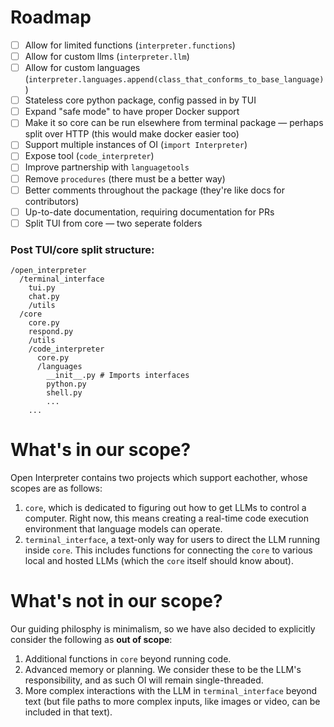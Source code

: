 # Roadmap

- [ ] Allow for limited functions (`interpreter.functions`)
- [ ] Allow for custom llms (`interpreter.llm`)
- [ ] Allow for custom languages (`interpreter.languages.append(class_that_conforms_to_base_language)`)
- [ ] Stateless core python package, config passed in by TUI
- [ ] Expand "safe mode" to have proper Docker support
- [ ] Make it so core can be run elsewhere from terminal package — perhaps split over HTTP (this would make docker easier too)
- [ ] Support multiple instances of OI (`import Interpreter`)
- [ ] Expose tool (`code_interpreter`)
- [ ] Improve partnership with `languagetools`
- [ ] Remove `procedures` (there must be a better way)
- [ ] Better comments throughout the package (they're like docs for contributors)
- [ ] Up-to-date documentation, requiring documentation for PRs
- [ ] Split TUI from core — two seperate folders

### Post TUI/core split structure:

```
/open_interpreter
  /terminal_interface
    tui.py
    chat.py
    /utils
  /core
    core.py
    respond.py
    /utils
    /code_interpreter
      core.py
      /languages
        __init__.py # Imports interfaces
        python.py
        shell.py
        ...
    ...
```

# What's in our scope?

Open Interpreter contains two projects which support eachother, whose scopes are as follows:

1. `core`, which is dedicated to figuring out how to get LLMs to control a computer. Right now, this means creating a real-time code execution environment that language models can operate.
2. `terminal_interface`, a text-only way for users to direct the LLM running inside `core`. This includes functions for connecting the `core` to various local and hosted LLMs (which the `core` itself should know about).

# What's not in our scope?

Our guiding philosphy is minimalism, so we have also decided to explicitly consider the following as **out of scope**:

1. Additional functions in `core` beyond running code.
2. Advanced memory or planning. We consider these to be the LLM's responsibility, and as such OI will remain single-threaded.
3. More complex interactions with the LLM in `terminal_interface` beyond text (but file paths to more complex inputs, like images or video, can be included in that text).
